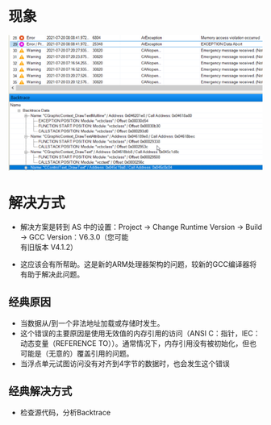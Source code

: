 # 现象
![](FILES/25348%20EXCEPTION%20Data%20Abort/image-20221208170314512.png)

# 解决方式
- 解决方案是转到 AS 中的设置：Project -> Change Runtime Version -> Build -> GCC Version：V6.3.0（您可能  
有旧版本 V4.1.2）  
  
- 这应该会有所帮助。这是新的ARM处理器架构的问题，较新的GCC编译器将有助于解决此问题。

## 经典原因
- 当数据从/到一个非法地址加载或存储时发生。
- 这个错误的主要原因是使用无效值的内存引用的访问（ANSI C：指针，IEC：动态变量（REFERENCE TO））。通常情况下，内存引用没有被初始化，但也可能是（无意的）覆盖引用的问题。
- 当浮点单元试图访问没有对齐到4字节的数据时，也会发生这个错误

## 经典解决方式
- 检查源代码，分析Backtrace